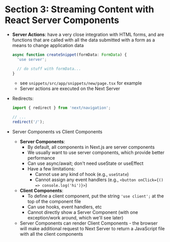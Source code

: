 # Section 3: Streaming Content with React Server Components

* **Server Actions**: have a very close integration with HTML forms, and are functions that are called with all the data submitted with a form as a means to change application data
    ```js
    async function createSnippet(formData: FormData) {
      'use server';

      // do stuff with formData...
    }
    ```
    - see `snippets/src/app/snippets/new/page.tsx` for example
    - Server actions are executed on the Next Server

* Redirects:
    ```js
    import { redirect } from 'next/navigation';

    // ...
    redirect('/');
    ```

* Server Components vs Client Components
    - **Server Components**:
        - By default, all components in Next.js are server components
        - We usually want to use server components, which provide better performance
        - Can use async/await; don't need useState or useEffect
        - Have a few limitations:
            - Cannot use any kind of hook (e.g., `useState`)
            - Cannot assign any event handlers (e.g., `<button onClick={() => console.log('hi')}>`)
    - **Client Components**:
        - To define a client component, put the string `'use client';` at the top of the component file
        - Can use hooks, event handlers, etc
        - Cannot directly show a Server Component (with one exception/work around, which we'll see later)
    - Server Components can render Client Components - the browser will make additional request to Next Server to return a JavaScript file with all the client components